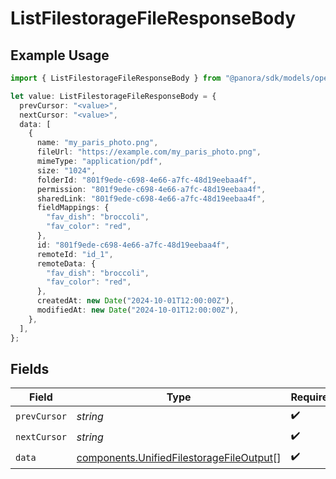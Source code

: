 # ListFilestorageFileResponseBody

## Example Usage

```typescript
import { ListFilestorageFileResponseBody } from "@panora/sdk/models/operations";

let value: ListFilestorageFileResponseBody = {
  prevCursor: "<value>",
  nextCursor: "<value>",
  data: [
    {
      name: "my_paris_photo.png",
      fileUrl: "https://example.com/my_paris_photo.png",
      mimeType: "application/pdf",
      size: "1024",
      folderId: "801f9ede-c698-4e66-a7fc-48d19eebaa4f",
      permission: "801f9ede-c698-4e66-a7fc-48d19eebaa4f",
      sharedLink: "801f9ede-c698-4e66-a7fc-48d19eebaa4f",
      fieldMappings: {
        "fav_dish": "broccoli",
        "fav_color": "red",
      },
      id: "801f9ede-c698-4e66-a7fc-48d19eebaa4f",
      remoteId: "id_1",
      remoteData: {
        "fav_dish": "broccoli",
        "fav_color": "red",
      },
      createdAt: new Date("2024-10-01T12:00:00Z"),
      modifiedAt: new Date("2024-10-01T12:00:00Z"),
    },
  ],
};
```

## Fields

| Field                                                                                                | Type                                                                                                 | Required                                                                                             | Description                                                                                          |
| ---------------------------------------------------------------------------------------------------- | ---------------------------------------------------------------------------------------------------- | ---------------------------------------------------------------------------------------------------- | ---------------------------------------------------------------------------------------------------- |
| `prevCursor`                                                                                         | *string*                                                                                             | :heavy_check_mark:                                                                                   | N/A                                                                                                  |
| `nextCursor`                                                                                         | *string*                                                                                             | :heavy_check_mark:                                                                                   | N/A                                                                                                  |
| `data`                                                                                               | [components.UnifiedFilestorageFileOutput](../../models/components/unifiedfilestoragefileoutput.md)[] | :heavy_check_mark:                                                                                   | N/A                                                                                                  |